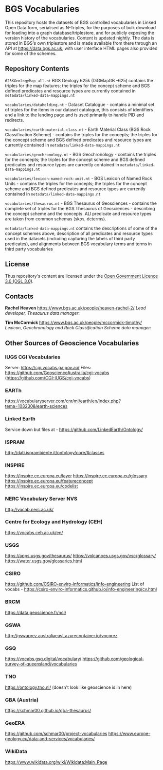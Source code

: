# BGS Vocabularies

This repository hosts the datasets of BGS controlled vocabularies in Linked Open Data form, serialised as N-Triples, for the purposes of bulk download for loading into a graph database/triplestore, and for publicly exposing the version history of the vocabularies.
Content is updated nightly.
The data is stored in BGS's own triplestore and is made available from there through an API at https://data.bgs.ac.uk, with user interface HTML pages also provided for some of the schemes.

## Repository Contents

`625KGeologyMap_all.nt` BGS Geology 625k (DiGMapGB -625) contains the triples for the map features; the triples for the concept scheme and BGS defined predicates and resource types are currently contained in `metadata/linked-data-mappings.nt`

`vocabularies/dataholding.nt` - Dataset Catalogue - contains a minimal set of triples for the items in our dataset catalogue, this consists of identifiers and a link to the landing page and is used primarily to handle PID and redirects.

`vocabularies/earth-material-class.nt` - Earth Material Class (BGS Rock Classification Scheme) -  contains the triples for the concepts; the triples for the concept scheme and BGS defined predicates and resource types are currently contained in `metadata/linked-data-mappings.nt`

`vocabularies/geochronology.nt` - BGS Geochronology - contains the triples for the concepts; the triples for the concept scheme and BGS defined predicates and resource types are currently contained in `metadata/linked-data-mappings.nt`

`vocabularies/lexicon-named-rock-unit.nt` - BGS Lexicon of Named Rock Units -  contains the triples for the concepts; the triples for the concept scheme and BGS defined predicates and resource types are currently contained in `metadata/linked-data-mappings.nt`

`vocabularies/thesaurus.nt` - BGS Thesaurus of Geosciences - contains the complete set of triples for the BGS Thesaurus of Geosciences - describing the concept scheme and the concepts. ALl predicate and resource types are taken from common schemas (skos, dcterms).

`metadata/linked-data-mappings.nt` contains the descriptions of some of the concept schemes above, description of all predicates and resource types used in the datasets (including capturing the labels of third party predicates), and alignments between BGS vocabulary terms and terms in third party vocabularies

## License

Thus repository's content are licensed under the [Open Government Licence 3.0 (OGL 3.0)](https://www.nationalarchives.gov.uk/doc/open-government-licence/version/3/).

## Contacts



**Rachel Heaven**  <https://www.bgs.ac.uk/people/heaven-rachel-2/> *Lead developer, Thesaurus data manager*: 

 
**Tim McCormick**  <https://www.bgs.ac.uk/people/mccormick-timothy/> *Lexicon, Geochronology and Rock Classification Scheme data manager*: 



## Other Sources of Geoscience Vocabularies


### IUGS CGI Vocabularies

Server: https://cgi.vocabs.ga.gov.au/
Files: https://github.com/GeoscienceAustralia/cgi-vocabs (https://github.com/CGI-IUGS/cgi-vocabs)

### EARTh

https://vocabularyserver.com/cnr/ml/earth/en/index.php?tema=103230&/earth-sciences

### Linked Earth

Service down but files at - https://github.com/LinkedEarth/Ontology/ 

### ISPRAM

http://dati.isprambiente.it/ontology/core/#classes 

### INSPIRE    

https://inspire.ec.europa.eu/layer 
https://inspire.ec.europa.eu/glossary
https://inspire.ec.europa.eu/featureconcept
https://inspire.ec.europa.eu/codelist

### NERC Vocabulary Server NVS

http://vocab.nerc.ac.uk/

### Centre for Ecology and Hydrology (CEH)

https://vocabs.ceh.ac.uk/en/

### USGS

https://apps.usgs.gov/thesaurus/
https://volcanoes.usgs.gov/vsc/glossary/
https://water.usgs.gov/glossaries.html

### CSIRO

https://github.com/CSIRO-enviro-informatics/info-engineering
List of vocabs - https://csiro-enviro-informatics.github.io/info-engineering/cv.html 

### BRGM

https://data.geoscience.fr/ncl/

### GSWA

http://gswaprez.australiaeast.azurecontainer.io/vocprez

### GSQ

https://vocabs.gsq.digital/vocabulary/
https://github.com/geological-survey-of-queensland/vocabularies

### TNO

https://ontology.tno.nl/ (doesn't look like geoscience is in here)

### GBA (Austria)

https://schmar00.github.io/gba-thesaurus/ 

### GeoERA

https://github.com/schmar00/project-vocabularies
https://www.europe-geology.eu/data-and-services/vocabularies/ 

### WikiData

https://www.wikidata.org/wiki/Wikidata:Main_Page

